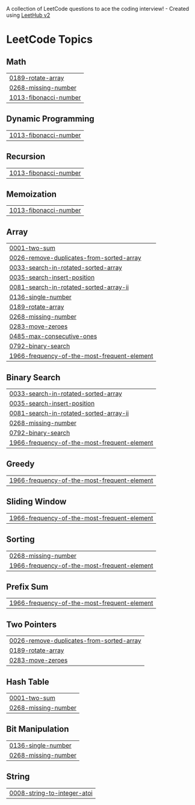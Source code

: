 A collection of LeetCode questions to ace the coding interview! - Created using [LeetHub v2](https://github.com/arunbhardwaj/LeetHub-2.0)
<!---LeetCode Topics Start-->
# LeetCode Topics
## Math
|  |
| ------- |
| [0189-rotate-array](https://github.com/khushi767/DSA__/tree/master/0189-rotate-array) |
| [0268-missing-number](https://github.com/khushi767/DSA__/tree/master/0268-missing-number) |
| [1013-fibonacci-number](https://github.com/khushi767/DSA__/tree/master/1013-fibonacci-number) |
## Dynamic Programming
|  |
| ------- |
| [1013-fibonacci-number](https://github.com/khushi767/DSA__/tree/master/1013-fibonacci-number) |
## Recursion
|  |
| ------- |
| [1013-fibonacci-number](https://github.com/khushi767/DSA__/tree/master/1013-fibonacci-number) |
## Memoization
|  |
| ------- |
| [1013-fibonacci-number](https://github.com/khushi767/DSA__/tree/master/1013-fibonacci-number) |
## Array
|  |
| ------- |
| [0001-two-sum](https://github.com/khushi767/DSA__/tree/master/0001-two-sum) |
| [0026-remove-duplicates-from-sorted-array](https://github.com/khushi767/DSA__/tree/master/0026-remove-duplicates-from-sorted-array) |
| [0033-search-in-rotated-sorted-array](https://github.com/khushi767/DSA__/tree/master/0033-search-in-rotated-sorted-array) |
| [0035-search-insert-position](https://github.com/khushi767/DSA__/tree/master/0035-search-insert-position) |
| [0081-search-in-rotated-sorted-array-ii](https://github.com/khushi767/DSA__/tree/master/0081-search-in-rotated-sorted-array-ii) |
| [0136-single-number](https://github.com/khushi767/DSA__/tree/master/0136-single-number) |
| [0189-rotate-array](https://github.com/khushi767/DSA__/tree/master/0189-rotate-array) |
| [0268-missing-number](https://github.com/khushi767/DSA__/tree/master/0268-missing-number) |
| [0283-move-zeroes](https://github.com/khushi767/DSA__/tree/master/0283-move-zeroes) |
| [0485-max-consecutive-ones](https://github.com/khushi767/DSA__/tree/master/0485-max-consecutive-ones) |
| [0792-binary-search](https://github.com/khushi767/DSA__/tree/master/0792-binary-search) |
| [1966-frequency-of-the-most-frequent-element](https://github.com/khushi767/DSA__/tree/master/1966-frequency-of-the-most-frequent-element) |
## Binary Search
|  |
| ------- |
| [0033-search-in-rotated-sorted-array](https://github.com/khushi767/DSA__/tree/master/0033-search-in-rotated-sorted-array) |
| [0035-search-insert-position](https://github.com/khushi767/DSA__/tree/master/0035-search-insert-position) |
| [0081-search-in-rotated-sorted-array-ii](https://github.com/khushi767/DSA__/tree/master/0081-search-in-rotated-sorted-array-ii) |
| [0268-missing-number](https://github.com/khushi767/DSA__/tree/master/0268-missing-number) |
| [0792-binary-search](https://github.com/khushi767/DSA__/tree/master/0792-binary-search) |
| [1966-frequency-of-the-most-frequent-element](https://github.com/khushi767/DSA__/tree/master/1966-frequency-of-the-most-frequent-element) |
## Greedy
|  |
| ------- |
| [1966-frequency-of-the-most-frequent-element](https://github.com/khushi767/DSA__/tree/master/1966-frequency-of-the-most-frequent-element) |
## Sliding Window
|  |
| ------- |
| [1966-frequency-of-the-most-frequent-element](https://github.com/khushi767/DSA__/tree/master/1966-frequency-of-the-most-frequent-element) |
## Sorting
|  |
| ------- |
| [0268-missing-number](https://github.com/khushi767/DSA__/tree/master/0268-missing-number) |
| [1966-frequency-of-the-most-frequent-element](https://github.com/khushi767/DSA__/tree/master/1966-frequency-of-the-most-frequent-element) |
## Prefix Sum
|  |
| ------- |
| [1966-frequency-of-the-most-frequent-element](https://github.com/khushi767/DSA__/tree/master/1966-frequency-of-the-most-frequent-element) |
## Two Pointers
|  |
| ------- |
| [0026-remove-duplicates-from-sorted-array](https://github.com/khushi767/DSA__/tree/master/0026-remove-duplicates-from-sorted-array) |
| [0189-rotate-array](https://github.com/khushi767/DSA__/tree/master/0189-rotate-array) |
| [0283-move-zeroes](https://github.com/khushi767/DSA__/tree/master/0283-move-zeroes) |
## Hash Table
|  |
| ------- |
| [0001-two-sum](https://github.com/khushi767/DSA__/tree/master/0001-two-sum) |
| [0268-missing-number](https://github.com/khushi767/DSA__/tree/master/0268-missing-number) |
## Bit Manipulation
|  |
| ------- |
| [0136-single-number](https://github.com/khushi767/DSA__/tree/master/0136-single-number) |
| [0268-missing-number](https://github.com/khushi767/DSA__/tree/master/0268-missing-number) |
## String
|  |
| ------- |
| [0008-string-to-integer-atoi](https://github.com/khushi767/DSA__/tree/master/0008-string-to-integer-atoi) |
<!---LeetCode Topics End-->